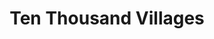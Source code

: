 ---
title: "Ten Thousand Villages"
url: /petitcodiac/ten-thousand-villages/
shop: interior decoration
---